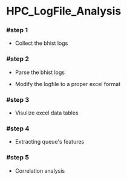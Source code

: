 # HPC_LogFile_Analysis

### #step 1

- Collect the bhist logs

### #step 2

- Parse the bhist logs

- Modify the logfile to a proper excel format


### #step 3 

- Visulize excel data tables

### #step 4 

- Extracting queue's features

### #step 5

- Correlation analysis





